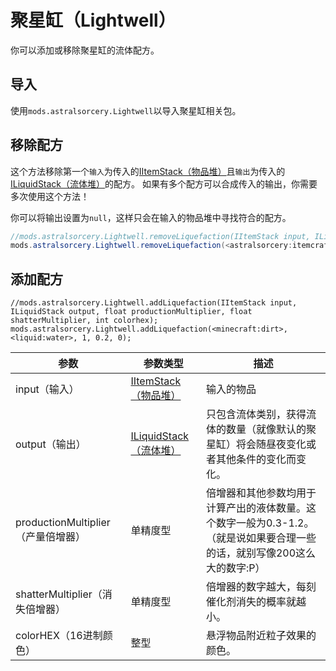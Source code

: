 # 聚星缸（Lightwell）

你可以添加或移除聚星缸的流体配方。


## 导入
使用`mods.astralsorcery.Lightwell`以导入聚星缸相关包。

## 移除配方
这个方法移除第一个`输入`为传入的[IItemStack（物品堆）](/Vanilla/Items/IItemStack/)且`输出`为传入的[ILiquidStack（流体堆）](/Vanilla/Liquids/ILiquidStack)的配方。
如果有多个配方可以合成传入的输出，你需要多次使用这个方法！

你可以将输出设置为`null`，这样只会在输入的物品堆中寻找符合的配方。

```JAVA
//mods.astralsorcery.Lightwell.removeLiquefaction(IItemStack input, ILiquidStack output);
mods.astralsorcery.Lightwell.removeLiquefaction(<astralsorcery:itemcraftingcomponent:0>, null);
```

## 添加配方
```
//mods.astralsorcery.Lightwell.addLiquefaction(IItemStack input, ILiquidStack output, float productionMultiplier, float shatterMultiplier, int colorhex);
mods.astralsorcery.Lightwell.addLiquefaction(<minecraft:dirt>, <liquid:water>, 1, 0.2, 0);
```

| 参数               | 参数类型                                      | 描述                                                                                                                                                                                      |
|-------------------|-----------------------------------------------|----------------------------------------------------------------------------------------------------------------------------------------------------------------------------------------------|
| input（输入）      | [IItemStack（物品堆）](/Vanilla/Items/IItemStack/)           | 输入的物品                                                                                                                                                                                    |
| output（输出）    | [ILiquidStack（流体堆）](/Vanilla/Liquids/ILiquidStack/)        | 只包含流体类别，获得流体的数量（就像默认的聚星缸）将会随昼夜变化或者其他条件的变化而变化。                                                                                                           |
| productionMultiplier（产量倍增器）| 单精度型                                        | 倍增器和其他参数均用于计算产出的液体数量。这个数字一般为0.3-1.2。（就是说如果要合理一些的话，就别写像200这么大的数字:P）|
| shatterMultiplier（消失倍增器）| 单精度型                                         | 倍增器的数字越大，每刻催化剂消失的概率就越小。                                                    |
| colorHEX（16进制颜色）         | 整型                                           | 悬浮物品附近粒子效果的颜色。                                                      |

